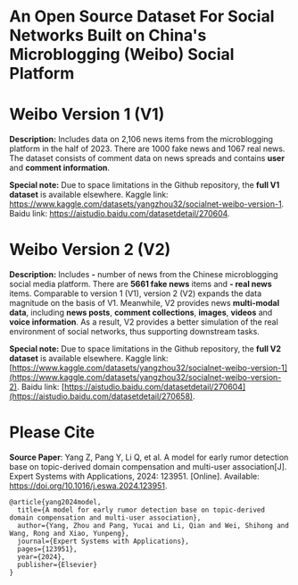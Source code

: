 # An Open Source Dataset For Social Networks Built on China's Microblogging (Weibo) Social Platform

# Weibo Version 1 (V1)

**Description:** Includes data on 2,106 news items from the microblogging platform in the half of 2023. There are 1000 fake news and 1067 real news. The dataset consists of comment data on news spreads and contains **user** and **comment information**. 

**Special note:** Due to space limitations in the Github repository, the **full V1 dataset** is available elsewhere. Kaggle link: https://www.kaggle.com/datasets/yangzhou32/socialnet-weibo-version-1. Baidu link: https://aistudio.baidu.com/datasetdetail/270604.

# Weibo Version 2 (V2)

**Description:** Includes **-** number of news from the Chinese microblogging social media platform. There are **5661 fake news** items and **- real news** items. Comparable to version 1 (V1), version 2 (V2) expands the data magnitude on the basis of V1. Meanwhile, V2 provides news **multi-modal data**, including **news posts**, **comment collections**, **images**, **videos** and **voice information**. As a result, V2 provides a better simulation of the real environment of social networks, thus supporting downstream tasks. 

**Special note:** Due to space limitations in the Github repository, the **full V2 dataset** is available elsewhere. Kaggle link: [https://www.kaggle.com/datasets/yangzhou32/socialnet-weibo-version-1](https://www.kaggle.com/datasets/yangzhou32/socialnet-weibo-version-2). Baidu link: [https://aistudio.baidu.com/datasetdetail/270604](https://aistudio.baidu.com/datasetdetail/270658).

# Please Cite 

**Source Paper**: Yang Z, Pang Y, Li Q, et al. A model for early rumor detection base on topic-derived domain compensation and multi-user association[J]. Expert Systems with Applications, 2024: 123951. [Online]. Available: https://doi.org/10.1016/j.eswa.2024.123951.

```
@article{yang2024model,
  title={A model for early rumor detection base on topic-derived domain compensation and multi-user association},
  author={Yang, Zhou and Pang, Yucai and Li, Qian and Wei, Shihong and Wang, Rong and Xiao, Yunpeng},
  journal={Expert Systems with Applications},
  pages={123951},
  year={2024},
  publisher={Elsevier}
}
```
